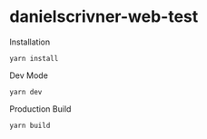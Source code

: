 # danielscrivner-web-test

Installation

```
yarn install
```

Dev Mode
```
yarn dev
```

Production Build

```
yarn build
```
